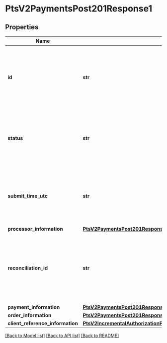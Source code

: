 # PtsV2PaymentsPost201Response1

## Properties
Name | Type | Description | Notes
------------ | ------------- | ------------- | -------------
**id** | **str** | An unique identification number generated by Cybersource to identify the submitted request. Returned by all services. It is also appended to the endpoint of the resource. On incremental authorizations, this value with be the same as the identification number returned in the original authorization response.  | [optional] 
**status** | **str** | The status of the submitted transaction.  Possible values:  - AUTHORIZED  - PARTIAL_AUTHORIZED  - AUTHORIZED_PENDING_REVIEW  - AUTHORIZED_RISK_DECLINED  - PENDING_AUTHENTICATION  - PENDING_REVIEW  - DECLINED  - INVALID_REQUEST  | [optional] 
**submit_time_utc** | **str** | Time of request in UTC. Format: &#x60;YYYY-MM-DDThh:mm:ssZ&#x60; **Example** &#x60;2016-08-11T22:47:57Z&#x60; equals August 11, 2016, at 22:47:57 (10:47:57 p.m.). The &#x60;T&#x60; separates the date and the time. The &#x60;Z&#x60; indicates UTC.  Returned by Cybersource for all services.  | [optional] 
**processor_information** | [**PtsV2PaymentsPost201Response1ProcessorInformation**](PtsV2PaymentsPost201Response1ProcessorInformation.md) |  | [optional] 
**reconciliation_id** | **str** | Reference number for the transaction. Depending on how your Cybersource account is configured, this value could either be provided in the API request or generated by CyberSource. The actual value used in the request to the processor is provided back to you by Cybersource in the response.  | [optional] 
**payment_information** | [**PtsV2PaymentsPost201Response1PaymentInformation**](PtsV2PaymentsPost201Response1PaymentInformation.md) |  | [optional] 
**order_information** | [**PtsV2PaymentsPost201Response1OrderInformation**](PtsV2PaymentsPost201Response1OrderInformation.md) |  | [optional] 
**client_reference_information** | [**PtsV2IncrementalAuthorizationPatch201ResponseClientReferenceInformation**](PtsV2IncrementalAuthorizationPatch201ResponseClientReferenceInformation.md) |  | [optional] 

[[Back to Model list]](../README.md#documentation-for-models) [[Back to API list]](../README.md#documentation-for-api-endpoints) [[Back to README]](../README.md)



